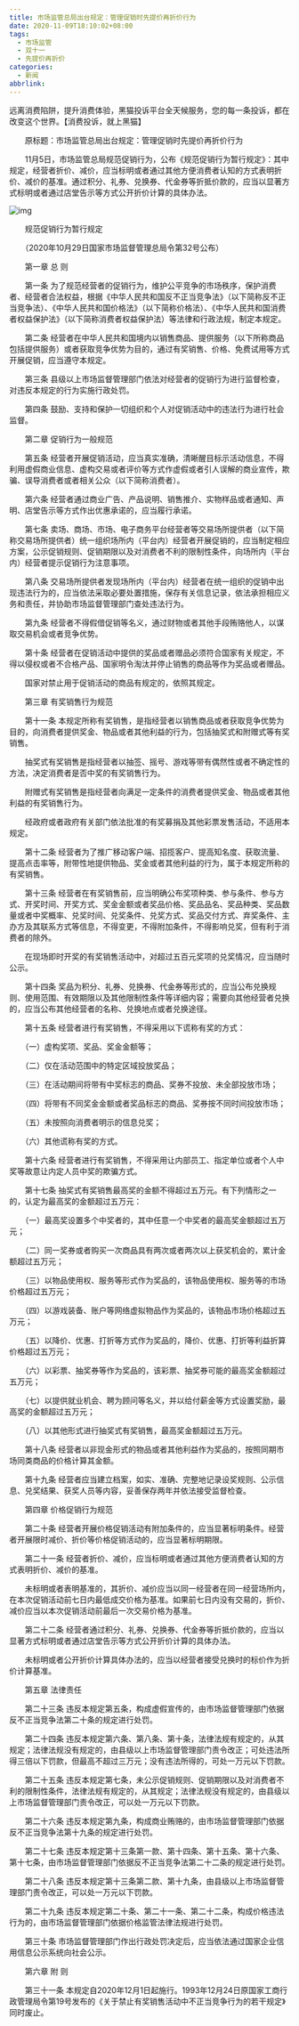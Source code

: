 ```yaml
---
title: 市场监管总局出台规定：管理促销时先提价再折价行为
date: 2020-11-09T18:10:02+08:00
tags:
  - 市场监管
  - 双十一
  - 先提价再折价
categories:
  - 新闻
abbrlink:
---
```


远离消费陷阱，提升消费体验，黑猫投诉平台全天候服务，您的每一条投诉，都在改变这个世界。【消费投诉，就上黑猫】

　　原标题：市场监管总局出台规定：管理促销时先提价再折价行为

　　11月5日，市场监管总局规范促销行为，公布《规范促销行为暂行规定》：其中规定，经营者折价、减价，应当标明或者通过其他方便消费者认知的方式表明折价、减价的基准。通过积分、礼券、兑换券、代金券等折抵价款的，应当以显著方式标明或者通过店堂告示等方式公开折价计算的具体办法。

![img](https://cdn.jsdelivr.net/gh/yakeing/Documentation@main/Hexo/images/f22c-kcpxnwv7300615.jpg)

　　规范促销行为暂行规定

　　（2020年10月29日国家市场监督管理总局令第32号公布）

　　第一章  总  则

　　第一条  为了规范经营者的促销行为，维护公平竞争的市场秩序，保护消费者、经营者合法权益，根据《中华人民共和国反不正当竞争法》（以下简称反不正当竞争法）、《中华人民共和国价格法》（以下简称价格法）、《中华人民共和国消费者权益保护法》（以下简称消费者权益保护法）等法律和行政法规，制定本规定。

　　第二条  经营者在中华人民共和国境内以销售商品、提供服务（以下所称商品包括提供服务）或者获取竞争优势为目的，通过有奖销售、价格、免费试用等方式开展促销，应当遵守本规定。

　　第三条  县级以上市场监督管理部门依法对经营者的促销行为进行监督检查，对违反本规定的行为实施行政处罚。

　　第四条  鼓励、支持和保护一切组织和个人对促销活动中的违法行为进行社会监督。

　　第二章  促销行为一般规范

　　第五条  经营者开展促销活动，应当真实准确，清晰醒目标示活动信息，不得利用虚假商业信息、虚构交易或者评价等方式作虚假或者引人误解的商业宣传，欺骗、误导消费者或者相关公众（以下简称消费者）。

　　第六条  经营者通过商业广告、产品说明、销售推介、实物样品或者通知、声明、店堂告示等方式作出优惠承诺的，应当履行承诺。

　　第七条  卖场、商场、市场、电子商务平台经营者等交易场所提供者（以下简称交易场所提供者）统一组织场所内（平台内）经营者开展促销的，应当制定相应方案，公示促销规则、促销期限以及对消费者不利的限制性条件，向场所内（平台内）经营者提示促销行为注意事项。

　　第八条  交易场所提供者发现场所内（平台内）经营者在统一组织的促销中出现违法行为的，应当依法采取必要处置措施，保存有关信息记录，依法承担相应义务和责任，并协助市场监督管理部门查处违法行为。

　　第九条  经营者不得假借促销等名义，通过财物或者其他手段贿赂他人，以谋取交易机会或者竞争优势。

　　第十条  经营者在促销活动中提供的奖品或者赠品必须符合国家有关规定，不得以侵权或者不合格产品、国家明令淘汰并停止销售的商品等作为奖品或者赠品。

　　国家对禁止用于促销活动的商品有规定的，依照其规定。

　　第三章  有奖销售行为规范

　　第十一条  本规定所称有奖销售，是指经营者以销售商品或者获取竞争优势为目的，向消费者提供奖金、物品或者其他利益的行为，包括抽奖式和附赠式等有奖销售。

　　抽奖式有奖销售是指经营者以抽签、摇号、游戏等带有偶然性或者不确定性的方法，决定消费者是否中奖的有奖销售行为。

　　附赠式有奖销售是指经营者向满足一定条件的消费者提供奖金、物品或者其他利益的有奖销售行为。

　　经政府或者政府有关部门依法批准的有奖募捐及其他彩票发售活动，不适用本规定。

　　第十二条  经营者为了推广移动客户端、招揽客户、提高知名度、获取流量、提高点击率等，附带性地提供物品、奖金或者其他利益的行为，属于本规定所称的有奖销售。

　　第十三条  经营者在有奖销售前，应当明确公布奖项种类、参与条件、参与方式、开奖时间、开奖方式、奖金金额或者奖品价格、奖品品名、奖品种类、奖品数量或者中奖概率、兑奖时间、兑奖条件、兑奖方式、奖品交付方式、弃奖条件、主办方及其联系方式等信息，不得变更，不得附加条件，不得影响兑奖，但有利于消费者的除外。

　　在现场即时开奖的有奖销售活动中，对超过五百元奖项的兑奖情况，应当随时公示。

　　第十四条  奖品为积分、礼券、兑换券、代金券等形式的，应当公布兑换规则、使用范围、有效期限以及其他限制性条件等详细内容；需要向其他经营者兑换的，应当公布其他经营者的名称、兑换地点或者兑换途径。

　　第十五条  经营者进行有奖销售，不得采用以下谎称有奖的方式：

　　（一）虚构奖项、奖品、奖金金额等；

　　（二）仅在活动范围中的特定区域投放奖品；

　　（三）在活动期间将带有中奖标志的商品、奖券不投放、未全部投放市场；

　　（四）将带有不同奖金金额或者奖品标志的商品、奖券按不同时间投放市场；

　　（五）未按照向消费者明示的信息兑奖；

　　（六）其他谎称有奖的方式。

　　第十六条  经营者进行有奖销售，不得采用让内部员工、指定单位或者个人中奖等故意让内定人员中奖的欺骗方式。

　　第十七条  抽奖式有奖销售最高奖的金额不得超过五万元。有下列情形之一的，认定为最高奖的金额超过五万元：

　　（一）最高奖设置多个中奖者的，其中任意一个中奖者的最高奖金额超过五万元；

　　（二）同一奖券或者购买一次商品具有两次或者两次以上获奖机会的，累计金额超过五万元；

　　（三）以物品使用权、服务等形式作为奖品的，该物品使用权、服务等的市场价格超过五万元；

　　（四）以游戏装备、账户等网络虚拟物品作为奖品的，该物品市场价格超过五万元；

　　（五）以降价、优惠、打折等方式作为奖品的，降价、优惠、打折等利益折算价格超过五万元；

　　（六）以彩票、抽奖券等作为奖品的，该彩票、抽奖券可能的最高奖金额超过五万元；

　　（七）以提供就业机会、聘为顾问等名义，并以给付薪金等方式设置奖励，最高奖的金额超过五万元；

　　（八）以其他形式进行抽奖式有奖销售，最高奖金额超过五万元。

　　第十八条  经营者以非现金形式的物品或者其他利益作为奖品的，按照同期市场同类商品的价格计算其金额。

　　第十九条  经营者应当建立档案，如实、准确、完整地记录设奖规则、公示信息、兑奖结果、获奖人员等内容，妥善保存两年并依法接受监督检查。

　　第四章  价格促销行为规范

　　第二十条  经营者开展价格促销活动有附加条件的，应当显著标明条件。经营者开展限时减价、折价等价格促销活动的，应当显著标明期限。

　　第二十一条  经营者折价、减价，应当标明或者通过其他方便消费者认知的方式表明折价、减价的基准。

　　未标明或者表明基准的，其折价、减价应当以同一经营者在同一经营场所内，在本次促销活动前七日内最低成交价格为基准。如果前七日内没有交易的，折价、减价应当以本次促销活动前最后一次交易价格为基准。

　　第二十二条  经营者通过积分、礼券、兑换券、代金券等折抵价款的，应当以显著方式标明或者通过店堂告示等方式公开折价计算的具体办法。

　　未标明或者公开折价计算具体办法的，应当以经营者接受兑换时的标价作为折价计算基准。

　　第五章  法律责任

　　第二十三条  违反本规定第五条，构成虚假宣传的，由市场监督管理部门依据反不正当竞争法第二十条的规定进行处罚。

　　第二十四条  违反本规定第六条、第八条、第十条，法律法规有规定的，从其规定；法律法规没有规定的，由县级以上市场监督管理部门责令改正；可处违法所得三倍以下罚款，但最高不超过三万元；没有违法所得的，可处一万元以下罚款。

　　第二十五条  违反本规定第七条，未公示促销规则、促销期限以及对消费者不利的限制性条件，法律法规有规定的，从其规定；法律法规没有规定的，由县级以上市场监督管理部门责令改正，可以处一万元以下罚款。

　　第二十六条  违反本规定第九条，构成商业贿赂的，由市场监督管理部门依据反不正当竞争法第十九条的规定进行处罚。

　　第二十七条  违反本规定第十三条第一款、第十四条、第十五条、第十六条、第十七条，由市场监督管理部门依据反不正当竞争法第二十二条的规定进行处罚。

　　第二十八条  违反本规定第十三条第二款、第十九条，由县级以上市场监督管理部门责令改正，可以处一万元以下罚款。

　　第二十九条  违反本规定第二十条、第二十一条、第二十二条，构成价格违法行为的，由市场监督管理部门依据价格监管法律法规进行处罚。

　　第三十条  市场监督管理部门作出行政处罚决定后，应当依法通过国家企业信用信息公示系统向社会公示。

　　第六章  附  则

　　第三十一条  本规定自2020年12月1日起施行。1993年12月24日原国家工商行政管理局令第19号发布的《关于禁止有奖销售活动中不正当竞争行为的若干规定》同时废止。